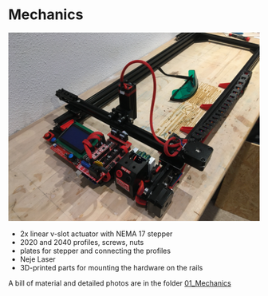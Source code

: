 # Mechanics


![mechanic_3](https://github.com/ThomasHeb/2AxisLaserCutter/blob/master/img/Total_01.JPG)

- 2x linear v-slot actuator with NEMA 17 stepper
- 2020 and 2040 profiles, screws, nuts
- plates for stepper and connecting the profiles 
- Neje Laser
- 3D-printed parts for mounting the hardware on the rails

A bill of material and detailed photos are in the folder [01_Mechanics](https://github.com/ThomasHeb/2AxisLaserCutter/tree/main/01_Mechanic)
